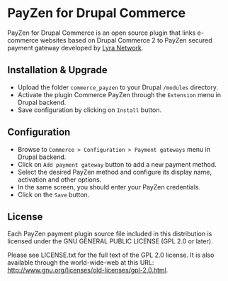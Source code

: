 # PayZen for Drupal Commerce

PayZen for Drupal Commerce is an open source plugin that links e-commerce websites based on Drupal Commerce 2 to PayZen secured payment gateway developed by [Lyra Network](https://www.lyra-network.com/).

## Installation & Upgrade

- Upload the folder `commerce_payzen` to your Drupal `/modules` directory.
- Activate the plugin Commerce PayZen through the `Extension` menu in Drupal backend.
- Save configuration by clicking on `Install` button.

## Configuration

- Browse to `Commerce > Configuration > Payment gateways`  menu in Drupal backend.
- Click on `Add payment gateway` button to add a new payment method.
- Select the desired PayZen method and configure its display name, activation and other options.
- In the same screen, you should enter your PayZen credentials.
- Click on the `Save` button.

## License

Each PayZen payment plugin source file included in this distribution is licensed under the GNU GENERAL PUBLIC LICENSE (GPL 2.0 or later).

Please see LICENSE.txt for the full text of the GPL 2.0 license. It is also available through the world-wide-web at this URL: http://www.gnu.org/licenses/old-licenses/gpl-2.0.html.